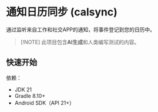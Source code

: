 

# 通知日历同步 (calsync)

通过监听来自工作和社交APP的通知，将事件登记到您的日历中。

> [!NOTE] 此项目包含**AI生成**和人类编写测试的内容。


## 快速开始

依赖：
- JDK 21
- Gradle 8.10+
- Android SDK（API 21+）

